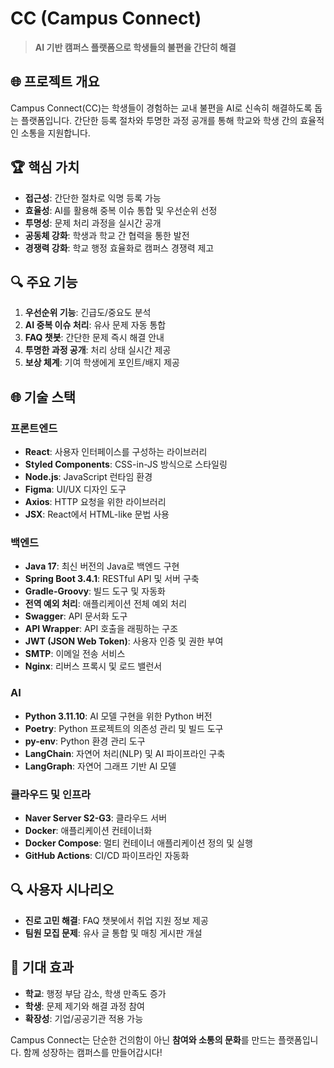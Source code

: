 # CC (Campus Connect)

> **AI 기반 캠퍼스 플랫폼으로 학생들의 불편을 간단히 해결**

## 🌐 프로젝트 개요
Campus Connect(CC)는 학생들이 경험하는 교내 불편을 AI로 신속히 해결하도록 돕는 플랫폼입니다. 간단한 등록 절차와 투명한 과정 공개를 통해 학교와 학생 간의 효율적인 소통을 지원합니다.

## 🏆 핵심 가치
- **접근성**: 간단한 절차로 익명 등록 가능
- **효율성**: AI를 활용해 중복 이슈 통합 및 우선순위 선정
- **투명성**: 문제 처리 과정을 실시간 공개
- **공동체 강화**: 학생과 학교 간 협력을 통한 발전
- **경쟁력 강화**: 학교 행정 효율화로 캠퍼스 경쟁력 제고

## 🔍 주요 기능
1. **우선순위 기능**: 긴급도/중요도 분석
2. **AI 중복 이슈 처리**: 유사 문제 자동 통합
3. **FAQ 챗봇**: 간단한 문제 즉시 해결 안내
4. **투명한 과정 공개**: 처리 상태 실시간 제공
5. **보상 체계**: 기여 학생에게 포인트/배지 제공

## 🌐 기술 스택

### 프론트엔드
- **React**: 사용자 인터페이스를 구성하는 라이브러리
- **Styled Components**: CSS-in-JS 방식으로 스타일링
- **Node.js**: JavaScript 런타임 환경
- **Figma**: UI/UX 디자인 도구
- **Axios**: HTTP 요청을 위한 라이브러리
- **JSX**: React에서 HTML-like 문법 사용

### 백엔드
- **Java 17**: 최신 버전의 Java로 백엔드 구현
- **Spring Boot 3.4.1**: RESTful API 및 서버 구축
- **Gradle-Groovy**: 빌드 도구 및 자동화
- **전역 예외 처리**: 애플리케이션 전체 예외 처리
- **Swagger**: API 문서화 도구
- **API Wrapper**: API 호출을 래핑하는 구조
- **JWT (JSON Web Token)**: 사용자 인증 및 권한 부여
- **SMTP**: 이메일 전송 서비스
- **Nginx**: 리버스 프록시 및 로드 밸런서

### AI
- **Python 3.11.10**: AI 모델 구현을 위한 Python 버전
- **Poetry**: Python 프로젝트의 의존성 관리 및 빌드 도구
- **py-env**: Python 환경 관리 도구
- **LangChain**: 자연어 처리(NLP) 및 AI 파이프라인 구축
- **LangGraph**: 자연어 그래프 기반 AI 모델

### 클라우드 및 인프라
- **Naver Server S2-G3**: 클라우드 서버
- **Docker**: 애플리케이션 컨테이너화
- **Docker Compose**: 멀티 컨테이너 애플리케이션 정의 및 실행
- **GitHub Actions**: CI/CD 파이프라인 자동화

## 🔍 사용자 시나리오
- **진로 고민 해결**: FAQ 챗봇에서 취업 지원 정보 제공
- **팀원 모집 문제**: 유사 글 통합 및 매칭 게시판 개설

## 🌈 기대 효과
- **학교**: 행정 부담 감소, 학생 만족도 증가
- **학생**: 문제 제기와 해결 과정 참여
- **확장성**: 기업/공공기관 적용 가능

Campus Connect는 단순한 건의함이 아닌 **참여와 소통의 문화**를 만드는 플랫폼입니다. 함께 성장하는 캠퍼스를 만들어갑시다!
